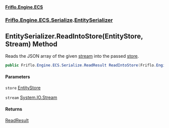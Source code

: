 #### [Friflo.Engine.ECS](index.md 'index')
### [Friflo.Engine.ECS.Serialize](Friflo.Engine.ECS.Serialize.md 'Friflo.Engine.ECS.Serialize').[EntitySerializer](EntitySerializer.md 'Friflo.Engine.ECS.Serialize.EntitySerializer')

## EntitySerializer.ReadIntoStore(EntityStore, Stream) Method

Reads the JSON array of the given [stream](EntitySerializer.ReadIntoStore(EntityStore,Stream).md#Friflo.Engine.ECS.Serialize.EntitySerializer.ReadIntoStore(Friflo.Engine.ECS.EntityStore,System.IO.Stream).stream 'Friflo.Engine.ECS.Serialize.EntitySerializer.ReadIntoStore(Friflo.Engine.ECS.EntityStore, System.IO.Stream).stream') into the passed [store](EntitySerializer.ReadIntoStore(EntityStore,Stream).md#Friflo.Engine.ECS.Serialize.EntitySerializer.ReadIntoStore(Friflo.Engine.ECS.EntityStore,System.IO.Stream).store 'Friflo.Engine.ECS.Serialize.EntitySerializer.ReadIntoStore(Friflo.Engine.ECS.EntityStore, System.IO.Stream).store').

```csharp
public Friflo.Engine.ECS.Serialize.ReadResult ReadIntoStore(Friflo.Engine.ECS.EntityStore store, System.IO.Stream stream);
```
#### Parameters

<a name='Friflo.Engine.ECS.Serialize.EntitySerializer.ReadIntoStore(Friflo.Engine.ECS.EntityStore,System.IO.Stream).store'></a>

`store` [EntityStore](EntityStore.md 'Friflo.Engine.ECS.EntityStore')

<a name='Friflo.Engine.ECS.Serialize.EntitySerializer.ReadIntoStore(Friflo.Engine.ECS.EntityStore,System.IO.Stream).stream'></a>

`stream` [System.IO.Stream](https://docs.microsoft.com/en-us/dotnet/api/System.IO.Stream 'System.IO.Stream')

#### Returns
[ReadResult](ReadResult.md 'Friflo.Engine.ECS.Serialize.ReadResult')